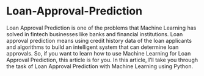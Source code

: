 # Loan-Approval-Prediction
Loan Approval Prediction is one of the problems that Machine Learning has solved in fintech businesses like banks and financial institutions. Loan approval prediction means using credit history data of the loan applicants and algorithms to build an intelligent system that can determine loan approvals. So, if you want to learn how to use Machine Learning for Loan Approval Prediction, this article is for you. In this article, I’ll take you through the task of Loan Approval Prediction with Machine Learning using Python.
